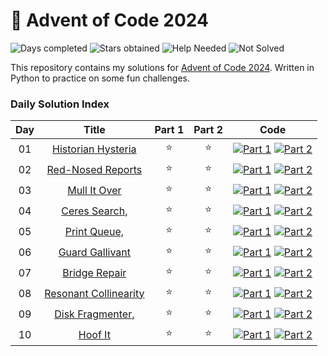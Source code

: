 # 🎄 Advent of Code 2024

![Days completed](https://img.shields.io/badge/Days%20Completed-10-green)
![Stars obtained](https://img.shields.io/badge/Stars%20Obtained%20⭐-20-yellow)
![Help Needed](https://img.shields.io/badge/Help%20Needed%20➕-3-purple)
![Not Solved](https://img.shields.io/badge/Not%20Solved%20❌-0-red)

This repository contains my solutions for [Advent of Code 2024](https://adventofcode.com/2024/about).
Written in Python to practice on some fun challenges.

### Daily Solution Index

| Day |             Title              | Part 1 | Part 2 |                              Code                               |
|:---:|:------------------------------:|:------:|:------:|:---------------------------------------------------------------:|
| 01  |  [Historian Hysteria][day01]   |   ⭐    |   ⭐    |  [![Part 1][part1]](aoc-1-1.py) [![Part 2][part2]](aoc-1-2.py)  |
| 02  |   [Red-Nosed Reports][day02]   |   ⭐    |   ⭐    |  [![Part 1][part1]](aoc-2-1.py) [![Part 2][part2]](aoc-2-2.py)  |
| 03  |     [Mull It Over][day03]      |   ⭐    |   ⭐    |  [![Part 1][part1]](aoc-3-1.py) [![Part 2][part2]](aoc-3-2.py)  |
| 04  |     [Ceres Search,][day04]     |   ⭐    |   ⭐    |  [![Part 1][part1]](aoc-4-1.py) [![Part 2][part2]](aoc-4-2.py)  |
| 05  |     [Print Queue,][day05]      |   ⭐    |   ⭐    |  [![Part 1][part1]](aoc-5-1.py) [![Part 2][part2]](aoc-5-2.py)  |
| 06  |    [Guard Gallivant][day06]    |   ⭐    |   ⭐    |  [![Part 1][part1]](aoc-6-1.py) [![Part 2][part2]](aoc-6-2.py)  |
| 07  |     [Bridge Repair][day07]     |   ⭐    |   ⭐    |  [![Part 1][part1]](aoc-7-1.py) [![Part 2][part2]](aoc-7-2.py)  |
| 08  | [Resonant Collinearity][day08] |   ⭐    |   ⭐    |  [![Part 1][part1]](aoc-8-1.py) [![Part 2][part2]](aoc-8-2.py)  |
| 09  |   [Disk Fragmenter,][day09]    |   ⭐    |   ⭐    |  [![Part 1][part1]](aoc-9-1.py) [![Part 2][part2]](aoc-9-2.py)  |
| 10  |        [Hoof It][day10]        |   ⭐    |   ⭐    | [![Part 1][part1]](aoc-10-1.py) [![Part 2][part2]](aoc-10-2.py) |

[day01]: https://adventofcode.com/2024/day/1

[day02]: https://adventofcode.com/2024/day/2

[day03]: https://adventofcode.com/2024/day/3

[day04]: https://adventofcode.com/2024/day/4

[day05]: https://adventofcode.com/2024/day/5

[day06]: https://adventofcode.com/2024/day/6

[day07]: https://adventofcode.com/2024/day/7

[day08]: https://adventofcode.com/2024/day/8

[day09]: https://adventofcode.com/2024/day/9

[day10]: https://adventofcode.com/2024/day/10

[day11]: https://adventofcode.com/2024/day/11

[day12]: https://adventofcode.com/2024/day/12

[day13]: https://adventofcode.com/2024/day/13

[day14]: https://adventofcode.com/2024/day/14

[day15]: https://adventofcode.com/2024/day/15

[day16]: https://adventofcode.com/2024/day/16

[day17]: https://adventofcode.com/2024/day/17

[day18]: https://adventofcode.com/2024/day/18

[day19]: https://adventofcode.com/2024/day/19

[day20]: https://adventofcode.com/2024/day/20

[day21]: https://adventofcode.com/2024/day/21

[day22]: https://adventofcode.com/2024/day/22

[day23]: https://adventofcode.com/2024/day/23

[day24]: https://adventofcode.com/2024/day/24

[day25]: https://adventofcode.com/2024/day/25

[part1]: https://img.shields.io/badge/Part_1-2d618c?style=for-the-badge&logo=Python&logoColor=ffd343

[part2]: https://img.shields.io/badge/Part_2-2d618c?style=for-the-badge&logo=Python&logoColor=ffd343